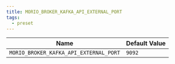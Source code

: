 ```yaml
---
title: MORIO_BROKER_KAFKA_API_EXTERNAL_PORT
tags:
  - preset
---
```


<!-- MORIO_AUTO_GENERATED_CONTENT_STARTS - Manual changes made below will be overwritten -->

| Name                                   | Default Value |
| -------------------------------------- | ------------- |
| `MORIO_BROKER_KAFKA_API_EXTERNAL_PORT` | `9092`        |

<!-- MORIO_AUTO_GENERATED_CONTENT_ENDS - Manual changes made above will be overwritten -->

